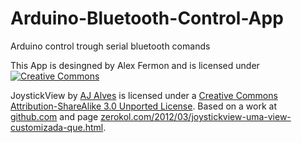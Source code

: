 # Arduino-Bluetooth-Control-App
Arduino control trough serial bluetooth comands

This App is desingned by Alex Fermon and is licensed under 
[![Creative Commons](http://i.creativecommons.org/l/by-sa/3.0/88x31.png)](http://creativecommons.org/licenses/by-sa/3.0/)

JoystickView by [AJ Alves](http://zerokol.com) is licensed under a [Creative Commons Attribution-ShareAlike 3.0 Unported License](http://creativecommons.org/licenses/by-sa/3.0/).
Based on a work at [github.com](http://github.com/zerokol/Joystick) and page [zerokol.com/2012/03/joystickview-uma-view-customizada-que.html](http://www.zerokol.com/2012/03/joystickview-uma-view-customizada-que.html).
